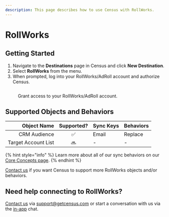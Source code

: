 ```yaml
---
description: This page describes how to use Census with RollWorks.
---
```


# RollWorks

## Getting Started

1. Navigate to the **Destinations** page in Census and click **New Destination**.
2. Select **RollWorks** from the menu.
3. When prompted, log into your RollWorks/AdRoll account and authorize Census.

<figure><img src="../.gitbook/assets/rollworks.png" alt=""><figcaption><p>Grant access to your RollWorks/AdRoll account.</p></figcaption></figure>

## Supported Objects and Behaviors

| **Object Name** | **Supported?** | **Sync Keys** | **Behaviors** |
| --------------: | :------------: | --------------- |---------------|
| CRM Audience | ✅ | Email | Replace       |
| Target Account List | 🔜 | - | -             |

{% hint style="info" %}
Learn more about all of our sync behaviors on our [Core Concepts page](../basics/core-concept/#the-different-sync-behaviors).
{% endhint %}

[Contact us](mailto:support@getcensus.com) if you want Census to support more RollWorks objects and/or behaviors.

## Need help connecting to RollWorks?

[Contact us](mailto:support@getcensus.com) via support@getcensus.com or start a conversation with us via the [in-app](https://app.getcensus.com) chat.
